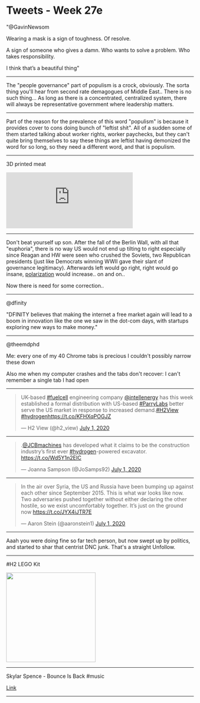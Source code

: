 # Tweets - Week 27e

"@GavinNewsom

Wearing a mask is a sign of toughness. Of resolve. 

A sign of someone who gives a damn. Who wants to solve a problem. Who
takes responsibility.

I think that’s a beautiful thing"

---

The "people governance" part of populism is a crock, obviously. The
sorta thing you'll hear from second rate demagogues of Middle
East.. There is no such thing... As long as there is a concentrated,
centralized system, there will always be representative government
where leadership matters.

---

Part of the reason for the prevalence of this word "populism" is
because it provides cover to cons doing bunch of "leftist shit". All
of a sudden some of them started talking about worker rights, worker
paychecks, but they can't quite bring themselves to say these things
are leftist having demonized the word for so long, so they need a
different word, and that is populism.

---

3D printed meat

<iframe width="340" src="https://www.youtube.com/embed/fLpeeUYtW94" frameborder="0" allow="accelerometer; autoplay; encrypted-media; gyroscope; picture-in-picture" allowfullscreen></iframe>

---

Don't beat yourself up son. After the fall of the Berlin Wall, with
all that "euphoria", there is no way US would not end up tilting to
right especially since Reagan and HW were seen who crushed the
Soviets, two Republican presidents (just like Democrats winning WWII
gave their slant of governance legitimacy). Afterwards left would go
right, right would go insane, [polarization](../../2018/05/polarization.md)
would increase.. on and on.. 

Now there is need for some correction.. 

---

@dfinity

"DFINITY believes that making the internet a free market again will
lead to a boom in innovation like the one we saw in the dot-com days,
with startups exploring new ways to make money."

---

@theemdphd

Me: every one of my 40 Chrome tabs is precious I couldn't possibly
narrow these down

Also me when my computer crashes and the tabs don't recover: I can't
remember a single tab I had open

---

<blockquote class="twitter-tweet"><p lang="en" dir="ltr">UK-based <a href="https://twitter.com/hashtag/fuelcell?src=hash&amp;ref_src=twsrc%5Etfw">#fuelcell</a> engineering company <a href="https://twitter.com/intellenergy?ref_src=twsrc%5Etfw">@intellenergy</a> has this week established a formal distribution with US-based <a href="https://twitter.com/hashtag/ParryLabs?src=hash&amp;ref_src=twsrc%5Etfw">#ParryLabs</a> better serve the US market in response to increased demand.<a href="https://twitter.com/hashtag/H2View?src=hash&amp;ref_src=twsrc%5Etfw">#H2View</a> <a href="https://twitter.com/hashtag/hydrogen?src=hash&amp;ref_src=twsrc%5Etfw">#hydrogen</a><a href="https://t.co/KFHXqPOGJZ">https://t.co/KFHXqPOGJZ</a></p>&mdash; H2 View (@h2_view) <a href="https://twitter.com/h2_view/status/1278345739001888770?ref_src=twsrc%5Etfw">July 1, 2020</a></blockquote> <script async src="https://platform.twitter.com/widgets.js" charset="utf-8"></script>

---

<blockquote class="twitter-tweet"><p lang="en" dir="ltr">.<a href="https://twitter.com/JCBmachines?ref_src=twsrc%5Etfw">@JCBmachines</a> has developed what it claims to be the construction industry’s first ever <a href="https://twitter.com/hashtag/hydrogen?src=hash&amp;ref_src=twsrc%5Etfw">#hydrogen</a>-powered excavator. <a href="https://t.co/Wd5Y1n2EIC">https://t.co/Wd5Y1n2EIC</a></p>&mdash; Joanna Sampson (@JoSamps92) <a href="https://twitter.com/JoSamps92/status/1278316611859025922?ref_src=twsrc%5Etfw">July 1, 2020</a></blockquote> <script async src="https://platform.twitter.com/widgets.js" charset="utf-8"></script>

---

<blockquote class="twitter-tweet"><p lang="en" dir="ltr">In the air over Syria, the US and Russia have been bumping up against each other since September 2015. This is what war looks like now. Two adversaries pushed together without either declaring the other hostile, so we exist uncomfortably together. It’s just on the ground now <a href="https://t.co/JYX4iJTR7E">https://t.co/JYX4iJTR7E</a></p>&mdash; Aaron Stein (@aaronstein1) <a href="https://twitter.com/aaronstein1/status/1278342922275094529?ref_src=twsrc%5Etfw">July 1, 2020</a></blockquote> <script async src="https://platform.twitter.com/widgets.js" charset="utf-8"></script>

---

Aaah you were doing fine so far tech person, but now swept up by
politics, and started to shar that centrist DNC junk. That's a
straight Unfollow. 

---

\#H2 LEGO Kit

<img width="240" src="https://pbs.twimg.com/media/Eb1JUx9WsAEE7Qr?format=jpg&name=small"/>

---

Skylar Spence - Bounce Is Back \#music

[Link](https://youtu.be/YpEMFqijpng?t=44)

---
